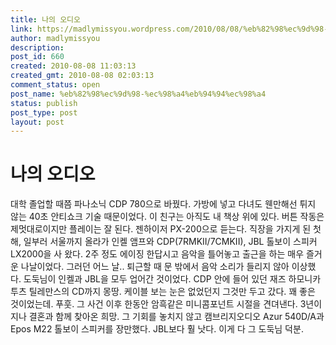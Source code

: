 ```yaml
---
title: 나의 오디오
link: https://madlymissyou.wordpress.com/2010/08/08/%eb%82%98%ec%9d%98-%ec%98%a4%eb%94%94%ec%98%a4/
author: madlymissyou
description: 
post_id: 660
created: 2010-08-08 11:03:13
created_gmt: 2010-08-08 02:03:13
comment_status: open
post_name: %eb%82%98%ec%9d%98-%ec%98%a4%eb%94%94%ec%98%a4
status: publish
post_type: post
layout: post
---
```


# 나의 오디오

대학 졸업할 때쯤 파나소닉 CDP 780으로 바꿨다. 가방에 넣고 다녀도 웬만해선 튀지 않는 40초 안티쇼크 기술 때문이었다. 이 친구는 아직도 내 책상 위에 있다. 버튼 작동은 제멋대로이지만 플레이는 잘 된다. 젠하이저 PX-200으로 듣는다. 직장을 가지게 된 첫 해, 일부러 서울까지 올라가 인켈 앰프와 CDP(7RMKII/7CMKII), JBL 톨보이 스피커 LX2000을 사 왔다. 2주 정도 에이징 한답시고 음악을 틀어놓고 출근을 하는 매우 즐거운 나날이었다. 그러던 어느 날.. 퇴근할 때 문 밖에서 음악 소리가 들리지 않아 이상했다. 도둑님이 인켈과 JBL을 모두 업어간 것이었다. CDP 안에 들어 있던 재즈 하모니카 투츠 틸레만스의 CD까지 몽땅. 케이블 보는 눈은 없었던지 그것만 두고 갔다. 꽤 좋은 것이었는데. 푸훗. 그 사건 이후 한동안 암흑같은 미니콤포넌트 시절을 견뎌낸다. 3년이 지나 결혼과 함께 찾아온 희망. 그 기회를 놓치지 않고 캠브리지오디오 Azur 540D/A과 Epos M22 톨보이 스피커를 장만했다. JBL보다 훨 낫다. 이게 다 그 도둑님 덕분.